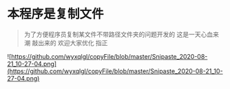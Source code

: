 # 本程序是复制文件
> 为了方便程序员复制某文件不带路径文件夹的问题开发的
这是一天心血来潮 敲出来的 欢迎大家优化 指正

![https://github.com/wyxqlgl/copyFile/blob/master/Snipaste_2020-08-21_10-27-04.png](https://github.com/wyxqlgl/copyFile/blob/master/Snipaste_2020-08-21_10-27-04.png)
